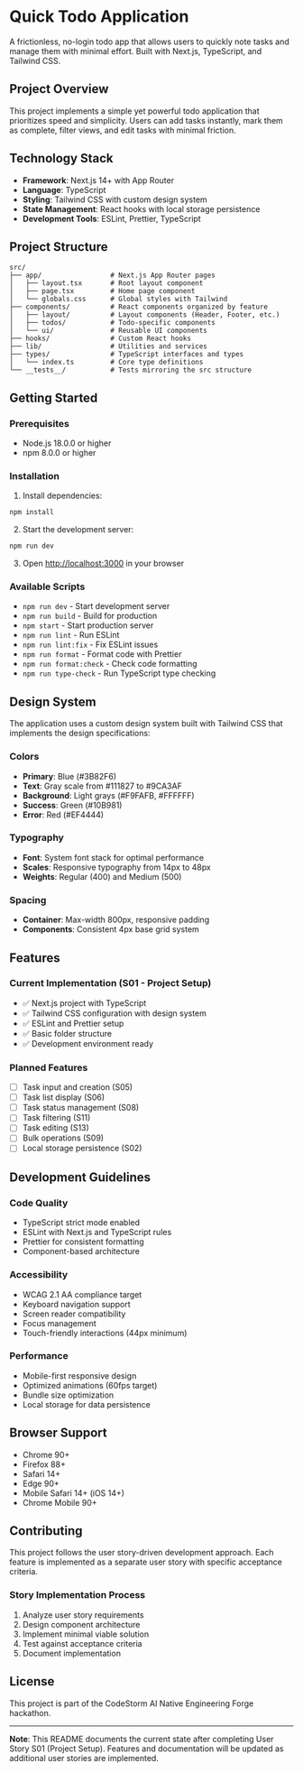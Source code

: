 # Quick Todo Application

A frictionless, no-login todo app that allows users to quickly note tasks and manage them with minimal effort. Built with Next.js, TypeScript, and Tailwind CSS.

## Project Overview

This project implements a simple yet powerful todo application that prioritizes speed and simplicity. Users can add tasks instantly, mark them as complete, filter views, and edit tasks with minimal friction.

## Technology Stack

- **Framework**: Next.js 14+ with App Router
- **Language**: TypeScript
- **Styling**: Tailwind CSS with custom design system
- **State Management**: React hooks with local storage persistence
- **Development Tools**: ESLint, Prettier, TypeScript

## Project Structure

```
src/
├── app/                 # Next.js App Router pages
│   ├── layout.tsx       # Root layout component
│   ├── page.tsx         # Home page component
│   └── globals.css      # Global styles with Tailwind
├── components/          # React components organized by feature
│   ├── layout/          # Layout components (Header, Footer, etc.)
│   ├── todos/           # Todo-specific components
│   └── ui/              # Reusable UI components
├── hooks/               # Custom React hooks
├── lib/                 # Utilities and services
├── types/               # TypeScript interfaces and types
│   └── index.ts         # Core type definitions
└── __tests__/           # Tests mirroring the src structure
```

## Getting Started

### Prerequisites

- Node.js 18.0.0 or higher
- npm 8.0.0 or higher

### Installation

1. Install dependencies:

```bash
npm install
```

2. Start the development server:

```bash
npm run dev
```

3. Open [http://localhost:3000](http://localhost:3000) in your browser

### Available Scripts

- `npm run dev` - Start development server
- `npm run build` - Build for production
- `npm start` - Start production server
- `npm run lint` - Run ESLint
- `npm run lint:fix` - Fix ESLint issues
- `npm run format` - Format code with Prettier
- `npm run format:check` - Check code formatting
- `npm run type-check` - Run TypeScript type checking

## Design System

The application uses a custom design system built with Tailwind CSS that implements the design specifications:

### Colors

- **Primary**: Blue (#3B82F6)
- **Text**: Gray scale from #111827 to #9CA3AF
- **Background**: Light grays (#F9FAFB, #FFFFFF)
- **Success**: Green (#10B981)
- **Error**: Red (#EF4444)

### Typography

- **Font**: System font stack for optimal performance
- **Scales**: Responsive typography from 14px to 48px
- **Weights**: Regular (400) and Medium (500)

### Spacing

- **Container**: Max-width 800px, responsive padding
- **Components**: Consistent 4px base grid system

## Features

### Current Implementation (S01 - Project Setup)

- ✅ Next.js project with TypeScript
- ✅ Tailwind CSS configuration with design system
- ✅ ESLint and Prettier setup
- ✅ Basic folder structure
- ✅ Development environment ready

### Planned Features

- [ ] Task input and creation (S05)
- [ ] Task list display (S06)
- [ ] Task status management (S08)
- [ ] Task filtering (S11)
- [ ] Task editing (S13)
- [ ] Bulk operations (S09)
- [ ] Local storage persistence (S02)

## Development Guidelines

### Code Quality

- TypeScript strict mode enabled
- ESLint with Next.js and TypeScript rules
- Prettier for consistent formatting
- Component-based architecture

### Accessibility

- WCAG 2.1 AA compliance target
- Keyboard navigation support
- Screen reader compatibility
- Focus management
- Touch-friendly interactions (44px minimum)

### Performance

- Mobile-first responsive design
- Optimized animations (60fps target)
- Bundle size optimization
- Local storage for data persistence

## Browser Support

- Chrome 90+
- Firefox 88+
- Safari 14+
- Edge 90+
- Mobile Safari 14+ (iOS 14+)
- Chrome Mobile 90+

## Contributing

This project follows the user story-driven development approach. Each feature is implemented as a separate user story with specific acceptance criteria.

### Story Implementation Process

1. Analyze user story requirements
2. Design component architecture
3. Implement minimal viable solution
4. Test against acceptance criteria
5. Document implementation

## License

This project is part of the CodeStorm AI Native Engineering Forge hackathon.

---

**Note**: This README documents the current state after completing User Story S01 (Project Setup). Features and documentation will be updated as additional user stories are implemented.
